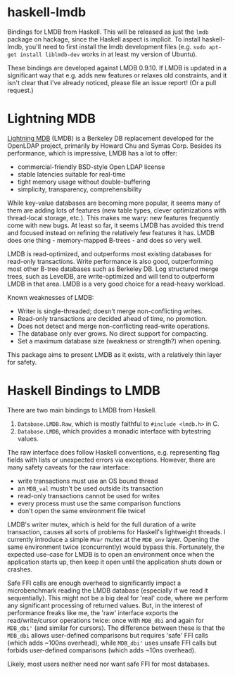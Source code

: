 haskell-lmdb
============

Bindings for LMDB from Haskell. This will be released as just the `lmdb` package on hackage, since the Haskell aspect is implicit. To install haskell-lmdb, you'll need to first install the lmdb development files (e.g. `sudo apt-get install liblmdb-dev` works in at least my version of Ubuntu). 

These bindings are developed against LMDB 0.9.10. If LMDB is updated in a significant way that e.g. adds new features or relaxes old constraints, and it isn't clear that I've already noticed, please file an issue report! (Or a pull request.)

# Lightning MDB

[Lightning MDB](http://symas.com/mdb/) (LMDB) is a Berkeley DB replacement developed for the OpenLDAP project, primarily by Howard Chu and Symas Corp. Besides its performance, which is impressive, LMDB has a lot to offer: 

* commercial-friendly BSD-style Open LDAP license
* stable latencies suitable for real-time
* tight memory usage without double-buffering
* simplicity, transparency, comprehensibility

While key-value databases are becoming more popular, it seems many of them are adding lots of features (new table types, clever optimizations with thread-local storage, etc.). This makes me wary: new features frequently come with new bugs. At least so far, it seems LMDB has avoided this trend and focused instead on refining the relatively few features it has. LMDB does one thing - memory-mapped B-trees - and does so very well.

LMDB is read-optimized, and outperforms most existing databases for read-only transactions. Write performance is also good, outperforming most other B-tree databases such as Berkeley DB. Log structured merge trees, such as LevelDB, are write-optimized and will tend to outperform LMDB in that area. LMDB is a very good choice for a read-heavy workload.

Known weaknesses of LMDB:

* Writer is single-threaded; doesn't merge non-conflicting writes.
* Read-only transactions are decided ahead of time, no promotion.
* Does not detect and merge non-conflicting read-write operations.
* The database only ever grows. No direct support for compacting.
* Set a maximum database size (weakness or strength?) when opening.

This package aims to present LMDB as it exists, with a relatively thin layer for safety.

# Haskell Bindings to LMDB

There are two main bindings to LMDB from Haskell. 

1. `Database.LMDB.Raw`, which is mostly faithful to `#include <lmdb.h>` in C.
2. `Database.LMDB`, which provides a monadic interface with bytestring values.

The raw interface does follow Haskell conventions, e.g. representing flag fields with lists or unexpected errors via exceptions. However, there are many safety caveats for the raw interface:

* write transactions must use an OS bound thread
* an `MDB_val` mustn't be used outside its transaction
* read-only transactions cannot be used for writes
* every process must use the same comparison functions
* don't open the same environment file twice!

LMDB's writer mutex, which is held for the full duration of a write transaction, causes all sorts of problems for Haskell's lightweight threads. I currently introduce a simple `MVar` mutex at the `MDB_env` layer. Opening the same environment twice (concurrently) would bypass this. Fortunately, the expected use-case for LMDB is to open an environment once when the application starts up, then keep it open until the application shuts down or crashes.

Safe FFI calls are enough overhead to significantly impact a microbenchmark reading the LMDB database (especially if we read it sequentially). This might not be a big deal for 'real' code, where we perform any significant processing of returned values. But, in the interest of performance freaks like me, the 'raw' interface exports the read/write/cursor operations twice: once with `MDB_dbi` and again for `MDB_dbi'` (and similar for cursors). The difference between these is that the `MDB_dbi` allows user-defined comparisons but requires 'safe' FFI calls (which adds ~100ns overhead), while `MDB_dbi'` uses unsafe FFI calls but forbids user-defined comparisons (which adds ~10ns overhead). 

Likely, most users neither need nor want safe FFI for most databases.


